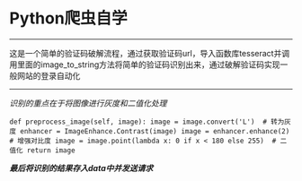 # Python爬虫自学  
*** 
这是一个简单的验证码破解流程，通过获取验证码url，导入函数库tesseract并调用里面的image_to_string方法将简单的验证码识别出来，通过破解验证码实现一般网站的登录自动化 
***
*识别的重点在于将图像进行灰度和二值化处理*  

`def preprocess_image(self, image):
image = image.convert('L')  # 转为灰度
enhancer = ImageEnhance.Contrast(image)
image = enhancer.enhance(2)  # 增强对比度
image = image.point(lambda x: 0 if x < 180 else 255)  # 二值化
return image`  

***最后将识别的结果存入data中并发送请求***